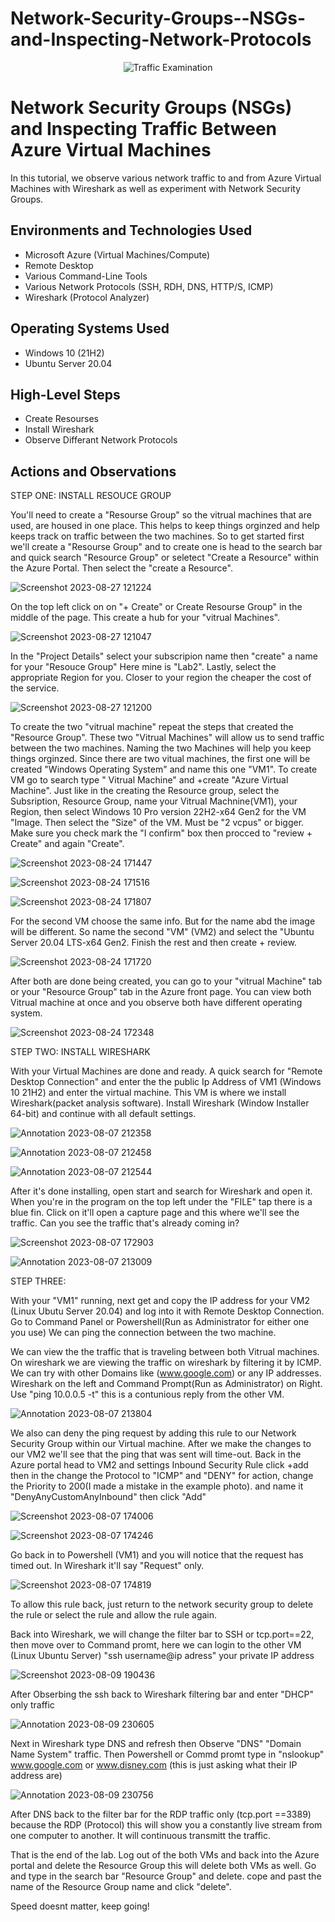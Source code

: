 # Network-Security-Groups--NSGs-and-Inspecting-Network-Protocols
<p align="center">
<img src="https://i.imgur.com/Ua7udoS.png" alt="Traffic Examination"/>
</p>

<h1>Network Security Groups (NSGs) and Inspecting Traffic Between Azure Virtual Machines</h1>
In this tutorial, we observe various network traffic to and from Azure Virtual Machines with Wireshark as well as experiment with Network Security Groups. <br />


<h2>Environments and Technologies Used</h2>

- Microsoft Azure (Virtual Machines/Compute)
- Remote Desktop
- Various Command-Line Tools
- Various Network Protocols (SSH, RDH, DNS, HTTP/S, ICMP)
- Wireshark (Protocol Analyzer)

<h2>Operating Systems Used </h2>

- Windows 10 (21H2)
- Ubuntu Server 20.04

<h2>High-Level Steps</h2>

- Create Resourses
- Install Wireshark
- Observe Differant Network Protocols


<h2>Actions and Observations</h2>
STEP ONE: INSTALL RESOUCE GROUP
<p>
You'll need to create a "Resourse Group" so the vitrual machines that are used, are housed in one place. This helps to keep things orginzed and help keeps track on traffic between the two machines. 
So to get started first we'll create a "Resourse Group" and to create one is head to the search bar and quick search "Resource Group" or seletect "Create a Resource" within the Azure Portal. Then select the "create a Resource".
  
  
 ![Screenshot 2023-08-27 121224](https://github.com/Leibwatcher/Network-Security-Groups--NSGs-and-Inspecting-Network-Protocols/assets/137578446/0e455b1d-680e-45e2-93b7-1918ff4a9c7f)

On the top left click on on "+ Create" or Create Resourse Group" in the middle of the page. This create a hub for your "vitrual Machines".

![Screenshot 2023-08-27 121047](https://github.com/Leibwatcher/Network-Security-Groups--NSGs-and-Inspecting-Network-Protocols/assets/137578446/a948cee7-d235-4d38-a230-7a32e704b50b)

In the "Project Details" select your subscripion name then "create" a name for your "Resouce Group" Here mine is "Lab2". Lastly, select the appropriate Region for you. Closer to your region the cheaper the cost of the service.


![Screenshot 2023-08-27 121200](https://github.com/Leibwatcher/Network-Security-Groups--NSGs-and-Inspecting-Network-Protocols/assets/137578446/2c6fc021-48a4-4951-9262-4c2c4be92c39)

To create the two "vitrual machine" repeat the steps that created the "Resource Group". These two "Vitrual Machines" will allow us to send traffic between the two machines. Naming the two Machines  will help you keep things orginzed. Since there are two vitual machines, the first one will be created "Windows Operating System" and name this one "VM1". To create VM go to search type " Vitrual Machine" and +create "Azure Virtual Machine". Just like in the creating the Resource group, select the Subsription, Resource Group, name your Vitrual Machnine(VM1), your Region, then select Windows 10 Pro version 22H2-x64 Gen2 for the VM "Image. Then select the "Size" of the VM. Must be "2 vcpus" or bigger. Make sure you check mark the "I confirm" box then procced to "review + Create" and again "Create".

![Screenshot 2023-08-24 171447](https://github.com/Leibwatcher/Network-Security-Groups--NSGs-and-Inspecting-Network-Protocols/assets/137578446/67d80e13-8c1f-4b23-9257-4e69377e5c95)

![Screenshot 2023-08-24 171516](https://github.com/Leibwatcher/Network-Security-Groups--NSGs-and-Inspecting-Network-Protocols/assets/137578446/cef2d31e-6bde-46f0-87f8-3167e2c9869e)


![Screenshot 2023-08-24 171807](https://github.com/Leibwatcher/Network-Security-Groups--NSGs-and-Inspecting-Network-Protocols/assets/137578446/54d47afa-6037-4b82-a3b2-23baa8a32ecc)



For the second VM choose the same info. But for the name abd the image will be different. So name the second "VM" (VM2) and select the "Ubuntu Server 20.04 LTS-x64 Gen2. Finish the rest and then create + review.   

![Screenshot 2023-08-24 171720](https://github.com/Leibwatcher/Network-Security-Groups--NSGs-and-Inspecting-Network-Protocols/assets/137578446/5f40ccd9-584a-4576-b21c-a95bbbc81d89)

After both are done being created, you can go to your "vitrual Machine" tab or your "Resource Group" tab in the Azure front page. You can view both Vitrual machine at once and you observe both have different operating system. 

![Screenshot 2023-08-24 172348](https://github.com/Leibwatcher/Network-Security-Groups--NSGs-and-Inspecting-Network-Protocols/assets/137578446/d485a0c4-386e-49c2-bb02-765f4aa1405c)


STEP TWO: INSTALL WIRESHARK

With your Virtual Machines are done and ready. A quick search for "Remote Desktop Connection" and enter the the public Ip Address of VM1 (Windows 10 21H2) and enter the virtual machine. This VM is where we install Wireshark(packet analysis software).
Install Wireshark (Window Installer 64-bit) and continue with all default settings.


![Annotation 2023-08-07 212358](https://github.com/Leibwatcher/Network-Security-Groups--NSGs-and-Inspecting-Network-Protocols/assets/137578446/32190aee-3e34-46a2-898a-50ee9de589bc)

![Annotation 2023-08-07 212458](https://github.com/Leibwatcher/Network-Security-Groups--NSGs-and-Inspecting-Network-Protocols/assets/137578446/33cc9b0c-743b-4912-b913-8cb19735dd69)

![Annotation 2023-08-07 212544](https://github.com/Leibwatcher/Network-Security-Groups--NSGs-and-Inspecting-Network-Protocols/assets/137578446/8d6959c4-c6ce-4998-be0b-b2ef5f909564)

After it's done installing, open start and search for Wireshark and open it. When you're in the program on the top left under the "FILE" tap there is a blue fin. Click on it'll open a capture page and this where we'll see the traffic. Can you see the traffic that's already coming in?


![Screenshot 2023-08-07 172903](https://github.com/Leibwatcher/Network-Security-Groups--NSGs-and-Inspecting-Network-Protocols/assets/137578446/9f5ccc9f-2694-4d8b-a848-4c9bef3a2961)

![Annotation 2023-08-07 213009](https://github.com/Leibwatcher/Network-Security-Groups--NSGs-and-Inspecting-Network-Protocols/assets/137578446/e0ed93d1-7150-4a1a-bd6a-3a9ccbe88a1f)


STEP THREE: 

With your "VM1" running, next get and copy the IP address for your VM2 (Linux Ubutu Server 20.04) and log into it with Remote Desktop Connection. Go to Command Panel or Powershell(Run as Administrator for either one you use) 
We can ping the connection between the two machine. 

We can view the the traffic that is traveling between both Vitrual machines. On wireshark we are viewing the traffic on wireshark by filtering it by ICMP. We can try with other Domains like (www.google.com) or any IP addresses.  
Wireshark on the left and Command Prompt(Run as Administrator) on Right. Use "ping 10.0.0.5 -t" this is a contunious reply from the other VM. 

![Annotation 2023-08-07 213804](https://github.com/Leibwatcher/Network-Security-Groups--NSGs-and-Inspecting-Network-Protocols/assets/137578446/a4450174-62e2-47e1-9988-ff358307efbc)

We also can deny the ping request by adding this rule to our Network Security Group within our Virtual machine. After we make the changes to our VM2 we'll see that the ping that was sent will time-out. 
Back in the Azure portal head to VM2 and settings Inbound Security Rule click +add then in the change the Protocol to "ICMP" and "DENY" for action, change the Priority to 200(I made a mistake in the example photo). and name it "DenyAnyCustomAnyInbound" then click "Add" 

![Screenshot 2023-08-07 174006](https://github.com/Leibwatcher/Network-Security-Groups--NSGs-and-Inspecting-Network-Protocols/assets/137578446/c67cc9b5-3ae3-43d1-b1ba-bef8d6c9b793)

![Screenshot 2023-08-07 174246](https://github.com/Leibwatcher/Network-Security-Groups--NSGs-and-Inspecting-Network-Protocols/assets/137578446/90be9fc2-02a7-42f2-8239-621a804b1f96)

Go back in to Powershell (VM1) and you will notice that the request has timed out. In Wireshark it'll say "Request" only.

![Screenshot 2023-08-07 174819](https://github.com/Leibwatcher/Network-Security-Groups--NSGs-and-Inspecting-Network-Protocols/assets/137578446/61f7fa54-c5ab-4f97-8b33-26886824e105)

To allow this rule back, just return to the network security group to delete the rule or select the rule and allow the rule again.

Back into Wireshark, we will change the filter bar to SSH or tcp.port==22, then move over to Command promt, here we can login to the other VM (Linux Ubuntu Server) "ssh username@ip adress" your private IP address

![Screenshot 2023-08-09 190436](https://github.com/Leibwatcher/Network-Security-Groups--NSGs-and-Inspecting-Network-Protocols/assets/137578446/e1038974-d5fe-4d08-9fa5-d19a2166fdea)

After Obserbing the ssh back to Wireshark filtering bar and enter "DHCP" only traffic 

![Annotation 2023-08-09 230605](https://github.com/Leibwatcher/Network-Security-Groups--NSGs-and-Inspecting-Network-Protocols/assets/137578446/9807e216-ae94-414a-91d4-8f4d5ca3bfab)

Next in Wireshark type DNS and refresh then Observe "DNS" "Domain Name System" traffic. Then Powershell or Commd promt type in "nslookup" www.google.com or www.disney.com (this is just asking what their IP address are) 

![Annotation 2023-08-09 230756](https://github.com/Leibwatcher/Network-Security-Groups--NSGs-and-Inspecting-Network-Protocols/assets/137578446/f6f517aa-d4a7-4fe6-b448-75e3e1b1f10c)

After DNS back to the filter bar for the RDP traffic only (tcp.port ==3389) because the RDP (Protocol) this will show you a constantly live stream from one computer to another. It will continuous transmitt the traffic.

That is the end of the lab. Log out of the both VMs and back into the Azure portal and delete the Resource Group this will delete both VMs as well. Go and type in the search bar "Resource Group" and delete. cope and past the name of the Resource Group name and click "delete".



Speed doesnt matter, keep going!
